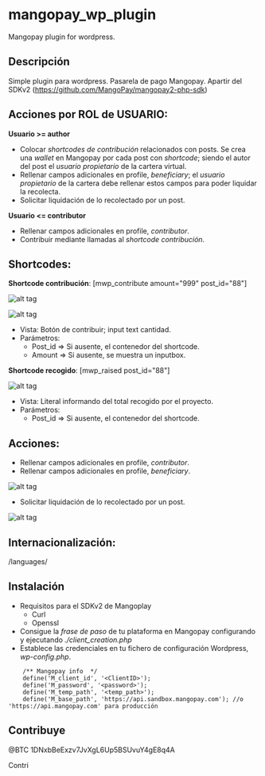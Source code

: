 mangopay_wp_plugin
==================

Mangopay plugin for wordpress.

Descripción 
--------------
Simple plugin para wordpress. Pasarela de pago Mangopay. Apartir del SDKv2 (https://github.com/MangoPay/mangopay2-php-sdk)

Acciones por ROL de USUARIO:
--------------
**Usuario >= author**
- Colocar *shortcodes de contribución* relacionados con posts. Se crea una *wallet* en Mangopay por cada post con *shortcode*; siendo el autor del post el *usuario propietario* de la cartera virtual.
- Rellenar campos adicionales en profile, *beneficiary*; el *usuario propietario* de la cartera debe rellenar estos campos para poder liquidar la recolecta.
- Solicitar liquidación de lo recolectado por un post.

**Usuario <= contributor**
- Rellenar campos adicionales en profile, *contributor*.
- Contribuir mediante llamadas al *shortcode contribución*.

Shortcodes:
--------------
**Shortcode contribución**: [mwp_contribute amount="999" post_id="88"] 

![alt tag](https://raw.github.com/aleph1888/mangopay_wp_plugin/master/images/contribute_shortcode_0.jpg)

![alt tag](https://raw.github.com/aleph1888/mangopay_wp_plugin/master/images/contribute_shortcode_1.jpg)

- Vista: Botón de contribuir; input text cantidad.
- Parámetros:
	* Post_id => Si ausente, el contenedor del shortcode.
	* Amount => Si ausente, se muestra un inputbox.

**Shortcode recogido**: [mwp_raised post_id="88"] 

![alt tag](https://raw.github.com/aleph1888/mangopay_wp_plugin/master/images/raised_shortcode.jpg)

- Vista: Literal informando del total recogido por el proyecto. 
- Parámetros:
	* Post_id => Si ausente, el contenedor del shortcode.

Acciones:
--------------
- Rellenar campos adicionales en profile, *contributor*.
- Rellenar campos adicionales en profile, *beneficiary*.

![alt tag](https://raw.github.com/aleph1888/mangopay_wp_plugin/master/images/Profile-fields.jpg)

- Solicitar liquidación de lo recolectado por un post.

![alt tag](https://raw.github.com/aleph1888/mangopay_wp_plugin/master/images/Post-fields.jpg)

Internacionalización: 
--------------
/languages/

Instalación
--------------
- Requisitos para el SDKv2 de Mangoplay
	* Curl
	* Openssl
- Consigue la *frase de paso* de tu plataforma en Mangopay configurando y ejecutando *./client_creation.php*
- Establece las credenciales en tu fichero de configuración Wordpress, *wp-config.php*.
```
    /** Mangopay info  */
    define('M_client_id', '<ClientID>');
    define('M_password', '<password>');
    define('M_temp_path', '<temp_path>');
    define('M_base_path', 'https://api.sandbox.mangopay.com'); //o 'https://api.mangopay.com' para producción
```

Contribuye
--------------
@BTC 1DNxbBeExzv7JvXgL6Up5BSUvuY4gE8q4A


Contri
